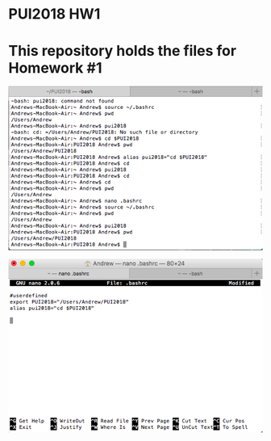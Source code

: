 # PUI2018 HW1 
# This repository holds the files for Homework #1


![Alt text](Screenshots/ScreenShot1.png)

![Alt text](Screenshots/ScreenShot2.png)
